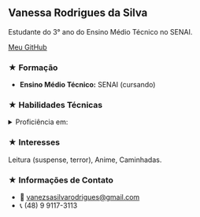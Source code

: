 ## Vanessa Rodrigues da Silva

Estudante do 3° ano do Ensino Médio Técnico no SENAI.

[Meu GitHub](https://github.com/vanessarodriguesdasilva)


### ★ Formação

* **Ensino Médio Técnico:** SENAI (cursando)

### ★ Habilidades Técnicas

<details>
<summary> Proficiência em:</summary>
 
1.  **HTML:** Experiência na estruturação de conteúdo web.  
2.  **CSS:** Habilidade na estilização e apresentação visual de  páginas web.  
3.  **JavaScript:** Conhecimento em interatividade e manipulação do DOM.  
   
</details>

### ★ Interesses

Leitura (suspense, terror), Anime, Caminhadas.

### ★ Informações de Contato

* 📧 vanezsasilvarodrigues@gmail.com
* 📞 (48) 9 9117-3113

 









